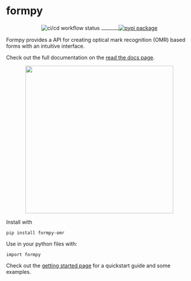 # formpy

<div align="center" style="margin-bottom:15px;">
  <img align="center" alt="ci/cd workflow status" src="https://github.com/ismailmo1/formpy/actions/workflows/.github/workflows/test_deploy.yml/badge.svg" />
<a href="https://badge.fury.io/py/formpy-omr"> &nbsp; &nbsp; &nbsp; &nbsp; &nbsp; &nbsp;
  <img align="center" alt="pypi package" src="https://badge.fury.io/py/formpy-omr.svg" />
  </a>
</div>

Formpy provides a API for creating optical mark recognition (OMR) based forms with an intuitive interface.

Check out the full documentation on the [read the docs page](https://formpy.readthedocs.io).
<div align="center" style="margin-bottom:15px;">
<img align="center" src ="/home/ismail/formpy/lib/docs/source/_static/formpy-form-detected.jpg" width="400">
</div>


Install with

```
pip install formpy-omr
```

Use in your python files with:

```
import formpy
```

Check out the [getting started page](https://formpy.readthedocs.io/en/latest/starter.html) for a quickstart guide and some examples.
